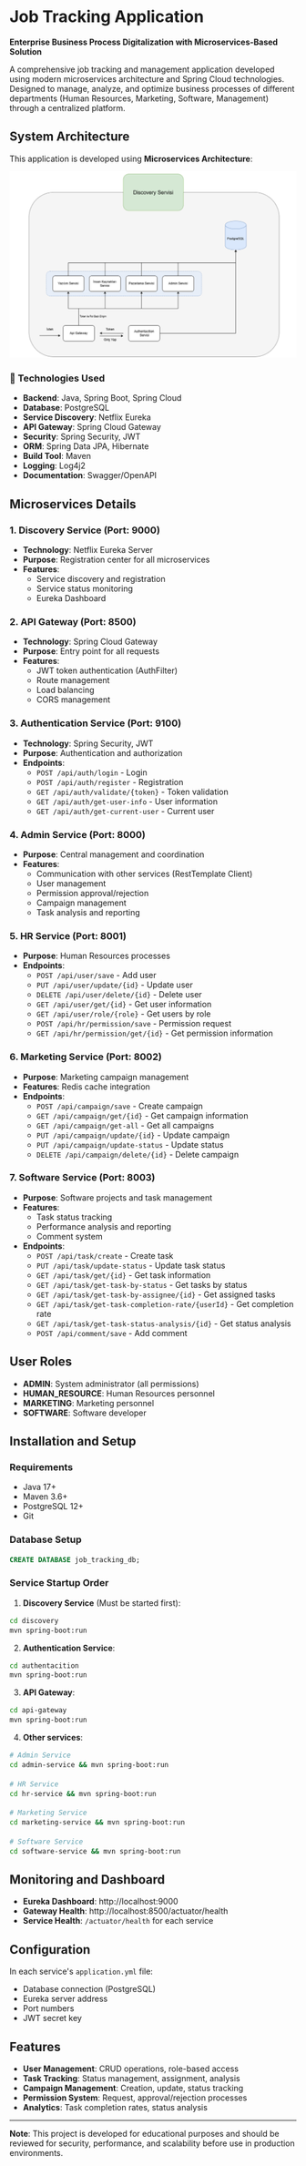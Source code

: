 # Job Tracking Application

**Enterprise Business Process Digitalization with Microservices-Based Solution**

A comprehensive job tracking and management application developed using modern microservices architecture and Spring Cloud technologies. Designed to manage, analyze, and optimize business processes of different departments (Human Resources, Marketing, Software, Management) through a centralized platform.

## System Architecture

This application is developed using **Microservices Architecture**:

![System Architecture](blok.png)

### 🔧 Technologies Used

- **Backend**: Java, Spring Boot, Spring Cloud
- **Database**: PostgreSQL
- **Service Discovery**: Netflix Eureka
- **API Gateway**: Spring Cloud Gateway
- **Security**: Spring Security, JWT
- **ORM**: Spring Data JPA, Hibernate
- **Build Tool**: Maven
- **Logging**: Log4j2
- **Documentation**: Swagger/OpenAPI

## Microservices Details

### 1. **Discovery Service** (Port: 9000)
- **Technology**: Netflix Eureka Server
- **Purpose**: Registration center for all microservices
- **Features**: 
  - Service discovery and registration
  - Service status monitoring
  - Eureka Dashboard

### 2. **API Gateway** (Port: 8500)
- **Technology**: Spring Cloud Gateway
- **Purpose**: Entry point for all requests
- **Features**:
  - JWT token authentication (AuthFilter)
  - Route management
  - Load balancing
  - CORS management

### 3. **Authentication Service** (Port: 9100)
- **Technology**: Spring Security, JWT
- **Purpose**: Authentication and authorization
- **Endpoints**:
  - `POST /api/auth/login` - Login
  - `POST /api/auth/register` - Registration
  - `GET /api/auth/validate/{token}` - Token validation
  - `GET /api/auth/get-user-info` - User information
  - `GET /api/auth/get-current-user` - Current user

### 4. **Admin Service** (Port: 8000)
- **Purpose**: Central management and coordination
- **Features**:
  - Communication with other services (RestTemplate Client)
  - User management
  - Permission approval/rejection
  - Campaign management
  - Task analysis and reporting

### 5. **HR Service** (Port: 8001)
- **Purpose**: Human Resources processes
- **Endpoints**:
  - `POST /api/user/save` - Add user
  - `PUT /api/user/update/{id}` - Update user
  - `DELETE /api/user/delete/{id}` - Delete user
  - `GET /api/user/get/{id}` - Get user information
  - `GET /api/user/role/{role}` - Get users by role
  - `POST /api/hr/permission/save` - Permission request
  - `GET /api/hr/permission/get/{id}` - Get permission information

### 6. **Marketing Service** (Port: 8002)
- **Purpose**: Marketing campaign management
- **Features**: Redis cache integration
- **Endpoints**:
  - `POST /api/campaign/save` - Create campaign
  - `GET /api/campaign/get/{id}` - Get campaign information
  - `GET /api/campaign/get-all` - Get all campaigns
  - `PUT /api/campaign/update/{id}` - Update campaign
  - `PUT /api/campaign/update-status` - Update status
  - `DELETE /api/campaign/delete/{id}` - Delete campaign

### 7. **Software Service** (Port: 8003)
- **Purpose**: Software projects and task management
- **Features**:
  - Task status tracking
  - Performance analysis and reporting
  - Comment system
- **Endpoints**:
  - `POST /api/task/create` - Create task
  - `PUT /api/task/update-status` - Update task status
  - `GET /api/task/get/{id}` - Get task information
  - `GET /api/task/get-task-by-status` - Get tasks by status
  - `GET /api/task/get-task-by-assignee/{id}` - Get assigned tasks
  - `GET /api/task/get-task-completion-rate/{userId}` - Get completion rate
  - `GET /api/task/get-task-status-analysis/{id}` - Get status analysis
  - `POST /api/comment/save` - Add comment

## User Roles

- **ADMIN**: System administrator (all permissions)
- **HUMAN_RESOURCE**: Human Resources personnel
- **MARKETING**: Marketing personnel
- **SOFTWARE**: Software developer

## Installation and Setup

### Requirements
- Java 17+
- Maven 3.6+
- PostgreSQL 12+
- Git

### Database Setup
```sql
CREATE DATABASE job_tracking_db;
```

### Service Startup Order

1. **Discovery Service** (Must be started first):
```bash
cd discovery
mvn spring-boot:run
```

2. **Authentication Service**:
```bash
cd authentacition
mvn spring-boot:run
```

3. **API Gateway**:
```bash
cd api-gateway
mvn spring-boot:run
```

4. **Other services**:
```bash
# Admin Service
cd admin-service && mvn spring-boot:run

# HR Service  
cd hr-service && mvn spring-boot:run

# Marketing Service
cd marketing-service && mvn spring-boot:run

# Software Service
cd software-service && mvn spring-boot:run
```

## Monitoring and Dashboard

- **Eureka Dashboard**: http://localhost:9000
- **Gateway Health**: http://localhost:8500/actuator/health
- **Service Health**: `/actuator/health` for each service

## Configuration

In each service's `application.yml` file:
- Database connection (PostgreSQL)
- Eureka server address
- Port numbers
- JWT secret key

## Features

- **User Management**: CRUD operations, role-based access
- **Task Tracking**: Status management, assignment, analysis
- **Campaign Management**: Creation, update, status tracking
- **Permission System**: Request, approval/rejection processes
- **Analytics**: Task completion rates, status analysis

---

**Note**: This project is developed for educational purposes and should be reviewed for security, performance, and scalability before use in production environments.
